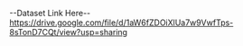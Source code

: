 --Dataset Link Here--
https://drive.google.com/file/d/1aW6fZDOiXlUa7w9VwfTps-8sTonD7CQt/view?usp=sharing
